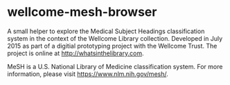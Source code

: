 # wellcome-mesh-browser
A small helper to explore the Medical Subject Headings classification system in the context of the Wellcome Library collection. Developed in July 2015 as part of a digitial prototyping project with the Wellcome Trust. The project is online at http://whatsinthelibrary.com.

MeSH is a U.S. National Library of Medicine classification system. For more information, please visit https://www.nlm.nih.gov/mesh/.
